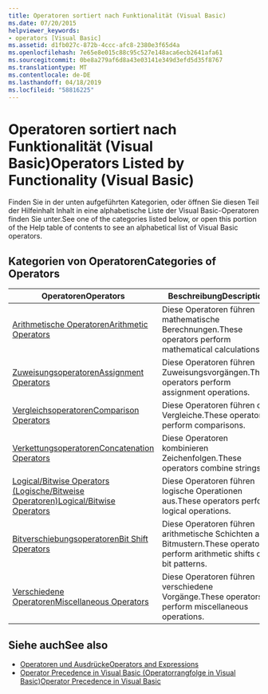 ```yaml
---
title: Operatoren sortiert nach Funktionalität (Visual Basic)
ms.date: 07/20/2015
helpviewer_keywords:
- operators [Visual Basic]
ms.assetid: d1fb027c-872b-4ccc-afc8-2380e3f65d4a
ms.openlocfilehash: 7e65e8e015c88c95c527e148aca6ecb2641afa61
ms.sourcegitcommit: 0be8a279af6d8a43e03141e349d3efd5d35f8767
ms.translationtype: MT
ms.contentlocale: de-DE
ms.lasthandoff: 04/18/2019
ms.locfileid: "58816225"
---
```

# <a name="operators-listed-by-functionality-visual-basic"></a><span data-ttu-id="3a3fc-102">Operatoren sortiert nach Funktionalität (Visual Basic)</span><span class="sxs-lookup"><span data-stu-id="3a3fc-102">Operators Listed by Functionality (Visual Basic)</span></span>
<span data-ttu-id="3a3fc-103">Finden Sie in der unten aufgeführten Kategorien, oder öffnen Sie diesen Teil der Hilfeinhalt Inhalt in eine alphabetische Liste der Visual Basic-Operatoren finden Sie unter.</span><span class="sxs-lookup"><span data-stu-id="3a3fc-103">See one of the categories listed below, or open this portion of the Help table of contents to see an alphabetical list of Visual Basic operators.</span></span>  
  
## <a name="categories-of-operators"></a><span data-ttu-id="3a3fc-104">Kategorien von Operatoren</span><span class="sxs-lookup"><span data-stu-id="3a3fc-104">Categories of Operators</span></span>  
  
|<span data-ttu-id="3a3fc-105">Operatoren</span><span class="sxs-lookup"><span data-stu-id="3a3fc-105">Operators</span></span>|<span data-ttu-id="3a3fc-106">Beschreibung</span><span class="sxs-lookup"><span data-stu-id="3a3fc-106">Description</span></span>|  
|---------------|-----------------|  
|[<span data-ttu-id="3a3fc-107">Arithmetische Operatoren</span><span class="sxs-lookup"><span data-stu-id="3a3fc-107">Arithmetic Operators</span></span>](../../../visual-basic/language-reference/operators/arithmetic-operators.md)|<span data-ttu-id="3a3fc-108">Diese Operatoren führen mathematische Berechnungen.</span><span class="sxs-lookup"><span data-stu-id="3a3fc-108">These operators perform mathematical calculations.</span></span>|  
|[<span data-ttu-id="3a3fc-109">Zuweisungsoperatoren</span><span class="sxs-lookup"><span data-stu-id="3a3fc-109">Assignment Operators</span></span>](../../../visual-basic/language-reference/operators/assignment-operators.md)|<span data-ttu-id="3a3fc-110">Diese Operatoren führen Zuweisungsvorgängen.</span><span class="sxs-lookup"><span data-stu-id="3a3fc-110">These operators perform assignment operations.</span></span>|  
|[<span data-ttu-id="3a3fc-111">Vergleichsoperatoren</span><span class="sxs-lookup"><span data-stu-id="3a3fc-111">Comparison Operators</span></span>](../../../visual-basic/language-reference/operators/comparison-operators.md)|<span data-ttu-id="3a3fc-112">Diese Operatoren führen die Vergleiche.</span><span class="sxs-lookup"><span data-stu-id="3a3fc-112">These operators perform comparisons.</span></span>|  
|[<span data-ttu-id="3a3fc-113">Verkettungsoperatoren</span><span class="sxs-lookup"><span data-stu-id="3a3fc-113">Concatenation Operators</span></span>](../../../visual-basic/language-reference/operators/concatenation-operators.md)|<span data-ttu-id="3a3fc-114">Diese Operatoren kombinieren Zeichenfolgen.</span><span class="sxs-lookup"><span data-stu-id="3a3fc-114">These operators combine strings.</span></span>|  
|[<span data-ttu-id="3a3fc-115">Logical/Bitwise Operators (Logische/Bitweise Operatoren)</span><span class="sxs-lookup"><span data-stu-id="3a3fc-115">Logical/Bitwise Operators</span></span>](../../../visual-basic/language-reference/operators/logical-bitwise-operators.md)|<span data-ttu-id="3a3fc-116">Diese Operatoren führen logische Operationen aus.</span><span class="sxs-lookup"><span data-stu-id="3a3fc-116">These operators perform logical operations.</span></span>|  
|[<span data-ttu-id="3a3fc-117">Bitverschiebungsoperatoren</span><span class="sxs-lookup"><span data-stu-id="3a3fc-117">Bit Shift Operators</span></span>](../../../visual-basic/language-reference/operators/bit-shift-operators.md)|<span data-ttu-id="3a3fc-118">Diese Operatoren führen arithmetische Schichten auf Bitmustern.</span><span class="sxs-lookup"><span data-stu-id="3a3fc-118">These operators perform arithmetic shifts on bit patterns.</span></span>|  
|[<span data-ttu-id="3a3fc-119">Verschiedene Operatoren</span><span class="sxs-lookup"><span data-stu-id="3a3fc-119">Miscellaneous Operators</span></span>](../../../visual-basic/language-reference/operators/miscellaneous-operators.md)|<span data-ttu-id="3a3fc-120">Diese Operatoren führen verschiedene Vorgänge.</span><span class="sxs-lookup"><span data-stu-id="3a3fc-120">These operators perform miscellaneous operations.</span></span>|  
  
## <a name="see-also"></a><span data-ttu-id="3a3fc-121">Siehe auch</span><span class="sxs-lookup"><span data-stu-id="3a3fc-121">See also</span></span>

- [<span data-ttu-id="3a3fc-122">Operatoren und Ausdrücke</span><span class="sxs-lookup"><span data-stu-id="3a3fc-122">Operators and Expressions</span></span>](../../../visual-basic/programming-guide/language-features/operators-and-expressions/index.md)
- [<span data-ttu-id="3a3fc-123">Operator Precedence in Visual Basic (Operatorrangfolge in Visual Basic)</span><span class="sxs-lookup"><span data-stu-id="3a3fc-123">Operator Precedence in Visual Basic</span></span>](../../../visual-basic/language-reference/operators/operator-precedence.md)
